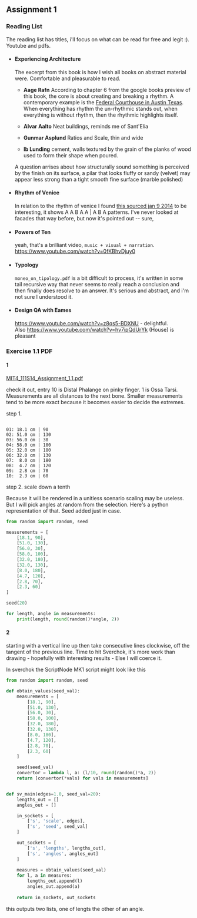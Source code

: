 ## Assignment 1

### Reading List 

The reading list has titles, i'll focus on what can be read for free and legit :). Youtube and pdfs. 

- #### Experiencing Architecture
  The excerpt from this book is how I wish all books on abstract material were. Comfortable and pleasurable to read. 

  - **Aage Rafn** 
  According to chapter 6 from the google books preview of this book, the core is about creating and breaking a rhythm. A contemporary example is the [Federal Courthouse in Austin Texas](http://en.wikipedia.org/wiki/Austin,_Texas#mediaviewer/File:Federal_Courthouse,_Austin,_TX_IMG_6339.JPG). When everything has rhythm the un-rhythmic stands out, when everything is without rhythm, then the rhythmic highlights itself.

  - **Alvar Aalto**
  Neat buildings, reminds me of Sant'Elia

  - **Gunmar Asplund**
  Ratios and Scale, thin and wide

  - **Ib Lunding** cement, walls textured by the grain of the planks of wood used to form their shape when poured.

  A question arrises about how structurally sound something is perceived by the finish on its surface, a pilar that looks fluffy or sandy (velvet) may appear less strong than a tight smooth fine surface (marble polished)

- #### Rhythm of Venice
  In relation to the rhythm of venice I found [this sourced jan 9 2014](http://ocw.mit.edu/courses/architecture/4-111-introduction-to-architecture-environmental-design-spring-2014/readings/) to be interesting, it shows A A B A A | A B A patterns. I've never looked at facades that way before, but now it's pointed out -- sure, 

- #### Powers of Ten
  yeah, that's a brilliant video, `music + visual + narration`. 
  https://www.youtube.com/watch?v=0fKBhvDjuy0

- #### Typology
  `moneo_on_tipology.pdf` is a bit difficult to process, it's written in some tail recursive way that never seems to really reach a conclusion and then finally does resolve to an answer. It's serious and abstract, and i'm not sure I understood it. 

- #### Design QA with Eames
  https://www.youtube.com/watch?v=z8qs5-BDXNU - delightful.  
  Also https://www.youtube.com/watch?v=hv7ipQdUrYk (House) is pleasant

### Exercise 1.1 PDF

#### 1

[MIT4_111S14_Assignment_1.1.pdf](http://ocw.mit.edu/courses/architecture/4-111-introduction-to-architecture-environmental-design-spring-2014/assignments/MIT4_111S14_Assignment_1.1.pdf)

check it out, entry 10 is Distal Phalange on pinky finger. 1 is Ossa Tarsi. Measurements are all distances to the next bone. Smaller measurements tend to be more exact because it becomes easier to decide the extremes.

step 1.

```text

01: 18.1 cm | 90
02: 51.0 cm | 130
03: 56.0 cm | 30
04: 58.0 cm | 100
05: 32.0 cm | 180
06: 32.0 cm | 130
07:  8.0 cm | 180
08:  4.7 cm | 120
09:  2.8 cm | 70
10:  2.3 cm | 60
```

step 2. scale down a tenth

Because it will be rendered in a unitless scenario scaling may be useless. But I will pick angles at random from the selection. Here's a python representation of that. Seed added just in case.

```python
from random import random, seed

measurements = [
    [18.1, 90],
    [51.0, 130],
    [56.0, 30],
    [58.0, 100],
    [32.0, 180],
    [32.0, 130],
    [8.0, 180],
    [4.7, 120],
    [2.8, 70],
    [2.3, 60]
]

seed(20)

for length, angle in measurements:
    print(length, round(random()*angle, 2))

```

#### 2

starting with a vertical line up then take consecutive lines clockwise, off the tangent of the previous line.
Time to hit Sverchok, it's more work than drawing - hopefully with interesting results - Else I will coerce it.

In sverchok the ScriptNode MK1 script might look like this

```Python
from random import random, seed

def obtain_values(seed_val):
    measurements = [
        [18.1, 90],
        [51.0, 130],
        [56.0, 30],
        [58.0, 100],
        [32.0, 180],
        [32.0, 130],
        [8.0, 180],
        [4.7, 120],
        [2.8, 70],
        [2.3, 60]
    ]

    seed(seed_val)
    convertor = lambda l, a: (l/10, round(random()*a, 2))
    return [convertor(*vals) for vals in measurements]


def sv_main(edges=1.0, seed_val=20):
    lengths_out = []
    angles_out = []

    in_sockets = [
        ['s', 'scale', edges],
        ['s', 'seed', seed_val]
    ]

    out_sockets = [
        ['s', 'lengths', lengths_out],
        ['s', 'angles', angles_out]
    ]
    
    measures = obtain_values(seed_val)
    for l, a in measures:
        lengths_out.append(l)
        angles_out.append(a)
    
    return in_sockets, out_sockets
```
this outputs two lists, one of lengts the other of an angle.







